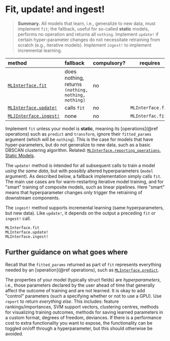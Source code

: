 # Fit, update! and ingest!

> **Summary.** All models that learn, i.e., generalize to new data, must implement `fit`;
> the fallback, useful for so-called **static** models, performs no operation and returns
> all `nothing`. Implement `update!` if certain hyper-parameter changes do not necessitate
> retraining from scratch (e.g., iterative models). Implement `ingest!` to implement
> incremental learning.

| method                     | fallback                                           | compulsory? | requires          |
|:---------------------------|:---------------------------------------------------|-------------|-------------------|
[`MLInterface.fit`](@ref)    | does nothing, returns `(nothing, nothing, nothing)`| no          |                   |
[`MLInterface.update!`](@ref) | calls `fit`                                       | no          | `MLInterface.fit` |
[`MLJInterface.ingest!`](@ref)| none                                              | no          | `MLInterfac.fit`  |

Implement `fit` unless your model is **static**, meaning its [operations](@ref operations)
such as `predict` and `transform`, ignore their `fitted_params` argument (which will be
`nothing`). This is the case for models that have hyper-parameters, but do not generalize to
new data, such as a basic DBSCAN clustering algorithm. Related:
[`MLInterface.reporting_operations`](@ref), [Static Models](@ref).

The `update!` method is intended for all subsequent calls to train a model *using the same
data*, but with possibly altered hyperparameters (`model` argument). As described below, a
fallback implementation simply calls `fit`. The main use cases are for warm-restarting
iterative model training, and for "smart" training of composite models, such as linear
pipelines. Here "smart" means that hyperparameter changes only trigger the retraining of
downstream components.

The `ingest!` method supports incremental learning (same hyperparameters, but new
data). Like `update!`, it depends on the output a preceding `fit` or `ingest!` call.


```@docs
MLInterface.fit
MLInterface.update!
MLInterface.ingest!
```

## Further guidance on what goes where

Recall that the `fitted_params` returned as part of `fit` represents everything needed by an
[operation](@ref operations), such as [`MLInterface.predict`](@ref). 

The properties of your model (typically struct fields) are *hyperparameters*, i.e., those
parameters declared by the user ahead of time that generally affect the outcome of training
and are not learned. It is okay to add "control" parameters (such a specifying whether or
not to use a GPU). Use `report` to return *everything else*.  This includes: feature
rankings/importances, SVM support vectors, clustering centres, methods for visualizing
training outcomes, methods for saving learned parameters in a custom format, degrees of
freedom, deviances. If there is a performance cost to extra functionality you want to
expose, the functionality can be toggled on/off through a hyperparameter, but this should
otherwise be avoided.
